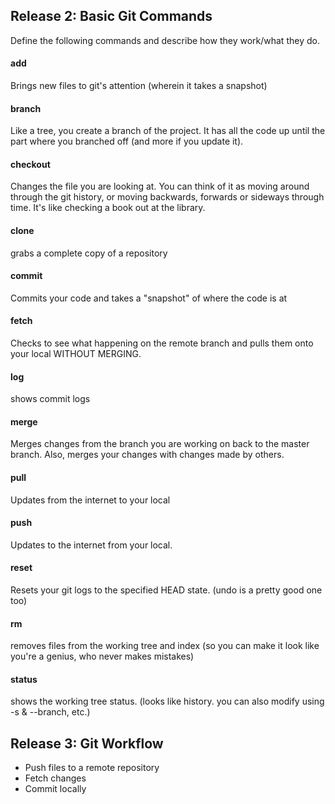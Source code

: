 ## Release 2: Basic Git Commands
Define the following commands and describe how they work/what they do.  


#### add
Brings new files to git's attention (wherein it takes a snapshot)

#### branch
Like a tree, you create a branch of the project. It has all the code up until the part where you branched off (and more if you update it). 

#### checkout
Changes the file you are looking at. You can think of it as moving around through the git history, or moving backwards, forwards or sideways through time. It's like checking a book out at the library.

#### clone
grabs a complete copy of a repository

#### commit
Commits your code and takes a "snapshot" of where the code is at

#### fetch
Checks to see what happening on the remote branch and pulls them onto your local WITHOUT MERGING.

#### log
shows commit logs

#### merge
Merges changes from the branch you are working on back to the master branch. Also, merges your changes with changes made by others.

#### pull
Updates from the internet to your local

#### push
Updates to the internet from your local.

#### reset
Resets your git logs to the specified HEAD state. (undo is a pretty good one too)

#### rm
removes files from the working tree and index (so you can make it look like you're a genius, who never makes mistakes)

#### status
shows the working tree status. (looks like history. you can also modify using -s & --branch, etc.)


## Release 3: Git Workflow

- Push files to a remote repository
- Fetch changes
- Commit locally